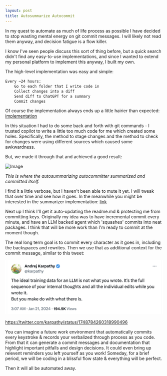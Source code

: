 ```yaml
---
layout: post
title: Autosummarize Autocommit
---
```


In my quest to automate as much of life process as possible I have decided to stop wasting mental energy on git commit messages. I will likely not read them anyway, and decision fatigue is a flow killer.

I know I've seen people discuss this sort of thing before, but a quick search didn't find any easy-to-use implementations, and since I wanted to extend my personal platform to implement this anyway, I built my own.

The high-level implementation was easy and simple:

```pseudocode
Every ~24 hours:
	Go to each folder that I write code in
	Collect changes into a diff
	Send diff to ChatGPT for a summary
	Commit changes
```

Of course the implementation always ends up a little hairier than expected: [implementation](https://github.com/vanjaoljaca/vanjacloud.local/blob/1585b4225fe6d8687fe55de6265c4fae50d0ba1f/handlers/autocommit.ts#L86)

In this situation I had to do some back and forth with git commands - I trusted copilot to write a little too much code for me which created some holes. Specifically, the method to stage changes and the method to check for changes were using different sources which caused some awkwardness.

But, we made it through that and achieved a good result:

![Image](https://pbs.twimg.com/media/GEGC9FzbAAAuWeW?format=png&name=medium)

*This is where the autosummarizing autocommitter summarized and committed itself.*

I find it a little verbose, but I haven't been able to mute it yet. I will tweak that over time and see how it goes. In the meanwhile you might be interested in the summarizer implementation: [link](https://github.com/vanjaoljaca/vanjacloud.local/blob/1585b4225fe6d8687fe55de6265c4fae50d0ba1f/util/gitsummarize.ts#L15)

Next up I think I'll get it auto-updating the readme.md & protecting me from committing keys. Originally my idea was to have incremental commit every minute, and have an LLM backed agent which 'squashes' commits into neat packages. I think that will be more work than I'm ready to commit at the moment though.

The real long term goal is to commit every character as it goes in, including the backspaces and rewrites. Then we use that as additional context for the commit message, similar to this tweet:

![image-20240121091805695](assets/2024-01-18-autosummarize-autocommit/image-20240121091805695.png)

https://twitter.com/karpathy/status/1748784260318990496

You can imagine a future work environment that automatically commits every keystroke & records your verbalized through process as you code. From that it can generate a commit messages and documentation that highlight important pitfalls and design decisions. It could even bring up relevent reminders you left yourself as you work! Someday, for a brief period, we will be coding in a blissful flow state & everything will be perfect. 

Then it will all be automated away.